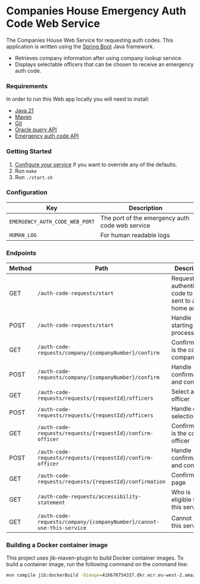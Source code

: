 # Companies House Emergency Auth Code Web Service
The Companies House Web Service for requesting auth codes. This application is written using the [Spring Boot](http://projects.spring.io/spring-boot/) Java framework.

- Retrieves company information after using company lookup service.
- Displays selectable officers that can be chosen to receive an emergency auth code.

### Requirements
In order to run this Web app locally you will need to install:

- [Java 21](https://www.oracle.com/java/technologies/downloads/#java21)
- [Maven](https://maven.apache.org/download.cgi)
- [Git](https://git-scm.com/downloads)
- [Oracle query API](https://github.com/companieshouse/oracle-query-api)
- [Emergency auth code API](https://github.com/companieshouse/emergency-auth-code-api)

### Getting Started

1. [Configure your service](#configuration) if you want to override any of the defaults.
1. Run `make`
1. Run `./start.sh`


### Configuration

Key                | Description
-------------------|------------------------------------
`EMERGENCY_AUTH_CODE_WEB_PORT` |The port of the emergency auth code web service
`HUMAN_LOG`                    |For human readable logs

### Endpoints

| Method | Path                                                                  | Description                                                 |
|--------|-----------------------------------------------------------------------|-------------------------------------------------------------|
| GET    | `/auth-code-requests/start`                                           | Request an authentication code to be sent to a home address |
| POST   | `/auth-code-requests/start`                                           | Handle starting the process                                 |
| GET    | `/auth-code-requests/company/{companyNumber}/confirm`                 | Confirm this is the correct company                         |
| POST   | `/auth-code-requests/company/{companyNumber}/confirm`                 | Handle confirmation and continue                            |
| GET    | `/auth-code-requests/requests/{requestId}/officers`                   | Select an officer                                           |
| POST   | `/auth-code-requests/requests/{requestId}/officers`                   | Handle officer selection                                    |
| GET    | `/auth-code-requests/requests/{requestId}/confirm-officer`            | Confirm this is the correct officer                         |
| POST   | `/auth-code-requests/requests/{requestId}/confirm-officer`            | Handle confirmation and continue                            |
| GET    | `/auth-code-requests/requests/{requestId}/confirmation`               | Confirmation page                                           |
| GET    | `/auth-code-requests/accessibility-statement`                         | Who is eligible to use this service                         |
| GET    | `/auth-code-requests/company/{companyNumber}/cannot-use-this-service` | Cannot use this service                                     |

### Building a Docker container image

This project uses jib-maven-plugin to build Docker container images. To build a container image, run the following
command on the command line:

```bash
mvn compile jib:dockerBuild -Dimage=416670754337.dkr.ecr.eu-west-2.amazonaws.com/emergency-auth-code-web:latest
```
